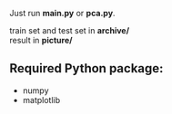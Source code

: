Just run **main.py** or **pca.py**.

train set and test set in **archive/**</br>
result in **picture/**

## Required Python package:
- numpy
- matplotlib
